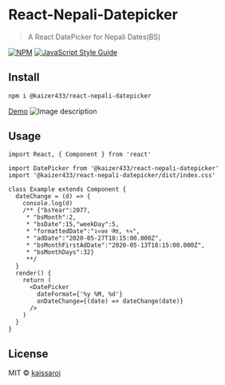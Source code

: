 # React-Nepali-Datepicker

> A React DatePicker for Nepali Dates(BS)

[![NPM](https://img.shields.io/npm/v/@kaizer433/react-nepali-datepicker)](https://www.npmjs.com/package/@kaizer433/react-nepali-datepicker) [![JavaScript Style Guide](https://img.shields.io/badge/code_style-standard-brightgreen.svg)](https://standardjs.com)

## Install

```bash
npm i @kaizer433/react-nepali-datepicker
```
[Demo](https://github.com/kaissaroj) 
![Image description](https://i.imgur.com/h5kzBJ3.png)
## Usage

```tsx
import React, { Component } from 'react'

import DatePicker from '@kaizer433/react-nepali-datepicker'
import '@kaizer433/react-nepali-datepicker/dist/index.css'

class Example extends Component {
  dateChange = (d) => {
    console.log(d)
    /** {"bsYear":2077,
     * "bsMonth":2,
     * "bsDate":15,"weekDay":5,
     * "formattedDate":"२०७७ जेठ, १५",
     * "adDate":"2020-05-27T18:15:00.000Z",
     * "bsMonthFirstAdDate":"2020-05-13T18:15:00.000Z",
     * "bsMonthDays":32}
     **/
  }
  render() {
    return (
      <DatePicker
        dateFormat={'%y %M, %d'}
        onDateChange={(date) => dateChange(date)}
      />
    )
  }
}
```

## License

MIT © [kaissaroj](https://github.com/kaissaroj)
